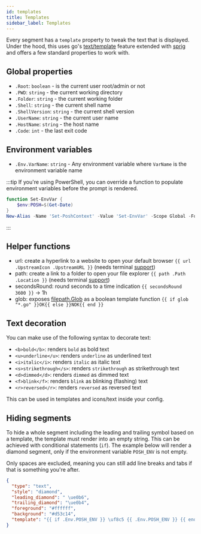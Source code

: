 ```yaml
---
id: templates
title: Templates
sidebar_label: Templates
---
```


Every segment has a `template` property to tweak the text that is displayed.
Under the hood, this uses go's [text/template][go-text-template] feature extended with [sprig][sprig] and
offers a few standard properties to work with.

## Global properties

- `.Root`: `boolean` - is the current user root/admin or not
- `.PWD`: `string` - the current working directory
- `.Folder`: `string` - the current working folder
- `.Shell`: `string` - the current shell name
- `.ShellVersion`: `string` - the current shell version
- `.UserName`: `string` - the current user name
- `.HostName`: `string` - the host name
- `.Code`: `int` - the last exit code

## Environment variables

- `.Env.VarName`: `string` - Any environment variable where `VarName` is the environment variable name

:::tip
If you're using PowerShell, you can override a function to populate environment variables before the
prompt is rendered.

```powershell
function Set-EnvVar {
    $env:POSH=$(Get-Date)
}
New-Alias -Name 'Set-PoshContext' -Value 'Set-EnvVar' -Scope Global -Force
```

:::

## Helper functions

- url: create a hyperlink to a website to open your default browser `{{ url .UpstreamIcon .UpstreamURL }}`
(needs terminal [support][terminal-list-hyperlinks])
- path: create a link to a folder to open your file explorer `{{ path .Path .Location }}`
(needs terminal [support][terminal-list-hyperlinks])
- secondsRound: round seconds to a time indication `{{ secondsRound 3600 }}` -> 1h
- glob: exposes [filepath.Glob][glob] as a boolean template function `{{ if glob "*.go" }}OK{{ else }}NOK{{ end }}`

## Text decoration

You can make use of the following syntax to decorate text:

- `<b>bold</b>`: renders `bold` as bold text
- `<u>underline</u>`: renders `underline` as underlined text
- `<i>italic</i>`: renders `italic` as italic text
- `<s>strikethrough</s>`: renders `strikethrough` as strikethrough text
- `<d>dimmed</d>`: renders `dimmed` as dimmed text
- `<f>blink</f>`: renders `blink` as blinking (flashing) text
- `<r>reversed</r>`: renders `reversed` as reversed text

This can be used in templates and icons/text inside your config.

## Hiding segments

To hide a whole segment including the leading and trailing symbol based on a template, the template must render into
an empty string. This can be achieved with conditional statements (`if`). The example below will render a diamond
segment, only if the environment variable `POSH_ENV` is not empty.

Only spaces are excluded, meaning you can still add line breaks and tabs if that is something you're after.

```json
{
  "type": "text",
  "style": "diamond",
  "leading_diamond": " \ue0b6",
  "trailing_diamond": "\ue0b4",
  "foreground": "#ffffff",
  "background": "#d53c14",
  "template": "{{ if .Env.POSH_ENV }} \uf8c5 {{ .Env.POSH_ENV }} {{ end }}"
}
```

[terminal-list-hyperlinks]: https://gist.github.com/egmontkob/eb114294efbcd5adb1944c9f3cb5feda
[path-segment]: /docs/path
[git-segment]: /docs/git
[go-text-template]: https://golang.org/pkg/text/template/
[sprig]: https://masterminds.github.io/sprig/
[glob]: https://pkg.go.dev/path/filepath#Glob
